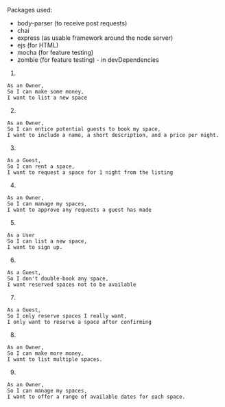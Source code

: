 Packages used:
- body-parser (to receive post requests)
- chai
- express (as usable framework around the node server)
- ejs (for HTML)
- mocha (for feature testing)
- zombie (for feature testing) - in devDependencies

1.
```
As an Owner,
So I can make some money,
I want to list a new space
```

2. 
```
As an Owner,
So I can entice potential guests to book my space,
I want to include a name, a short description, and a price per night.
```

3. 
```
As a Guest,
So I can rent a space,
I want to request a space for 1 night from the listing
```

4. 
```
As an Owner,
So I can manage my spaces,
I want to approve any requests a guest has made
```

5.
```
As a User
So I can list a new space,
I want to sign up.
```

6.
```
As a Guest,
So I don't double-book any space,
I want reserved spaces not to be available 
```

7. 
```
As a Guest,
So I only reserve spaces I really want,
I only want to reserve a space after confirming
```
8. 
```
As an Owner,
So I can make more money,
I want to list multiple spaces.
```
9.
```
As an Owner,
So I can manage my spaces,
I want to offer a range of available dates for each space.
```
